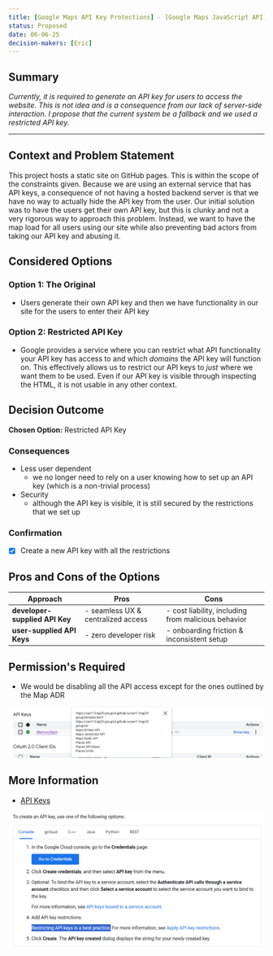 ```yaml
---
title: [Google Maps API Key Protections] - [Google Maps JavaScript API]
status: Proposed
date: 06-06-25
decision-makers: [Eric]
---
```


## Summary

_Currently, it is required to generate an API key for users to access the website. This is not idea and is a consequence from our lack of server-side interaction. I propose that the current system be a fallback and we used a restricted API key._

---

## Context and Problem Statement

This project hosts a static site on GitHub pages. This is within the scope of the constraints given. Because we are using an external service that has API keys, a consequence of not having a hosted backend server is that we have no way to actually hide the API key from the user. Our initial solution was to have the users get their own API key, but this is clunky and not a very rigorous way to approach this problem. Instead, we want to have the map load for all users using our site while also preventing bad actors from taking our API key and abusing it.

## Considered Options

### Option 1: The Original

- Users generate their own API key and then we have functionality in our site for the users to enter their API key

### Option 2: Restricted API Key

- Google provides a service where you can restrict what API functionality your API key has access to and which _domains_ the API key will function on. This effectively allows us to restrict our API keys to _just_ where we want them to be used. Even if our API key is visible through inspecting the HTML, it is not usable in any other context.

## Decision Outcome

**Chosen Option:** Restricted API Key

### Consequences

- Less user dependent
  - we no longer need to rely on a user knowing how to set up an API key (which is a non-trivial process)
- Security
  - although the API key is visible, it is still secured by the restrictions that we set up

### Confirmation

- [x] Create a new API key with all the restrictions

## Pros and Cons of the Options

| Approach                       | Pros                               | Cons                                                |
| ------------------------------ | ---------------------------------- | --------------------------------------------------- |
| **developer-supplied API Key** | - seamless UX & centralized access | - cost liability, including from malicious behavior |
| **user-supplied API Keys**     | - zero developer risk              | - onboarding friction & inconsistent setup          |

## Permission's Required

- We would be disabling all the API access except for the ones outlined by the Map ADR

![restrictions](restrictions.png)

## More Information

- [API Keys](https://cloud.google.com/docs/authentication/api-keys?authuser=1#adding_http_restrictions)

![more info snapshot](moreinfo.png)
